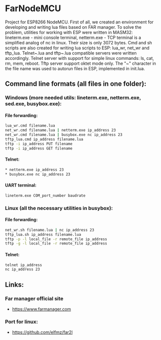 # FarNodeMCU
Project for ESP8266 NodeMCU. First of all, we created an environment for developing and writing lua files based on FAR manager.
To solve the problem, utilities for working with ESP were written in MASM32: lineterm.exe - mini console terminal, netterm.exe - TCP terminal is a simplified analog of nc in linux. Their size is only 3072 bytes.
Cmd and sh scripts are also created for writing lua scripts to ESP: lua_wr, net_wr and tftp_lua.
Telnet~.lua and tftp~.lua compatible servers were written accordingly.
Telnet server with support for simple linux commands: ls, cat, rm, mem, reboot.
Tftp server support oktet mode only.
The "~" character in the file name was used to autorun files in ESP, implemented in init.lua.

## Command line formats (all files in one folder):
### Windows (more needed utils: lineterm.exe, netterm.exe, sed.exe, busybox.exe):
#### File forwarding:
``` cmd
lua_wr.cmd filename.lua
net_wr.cmd filename.lua | netterm.exe ip_address 23
net_wr.cmd filename.lua | busybox.exe nc ip_address 23
tftp_lua.cmd ip_address filename.lua
tftp -i ip_address PUT filename
tftp -i ip_address GET filename
```
#### Telnet:
``` cmd
* netterm.exe ip_address 23
* busybox.exe nc ip_address 23
```
#### UART terminal:
``` cmd
lineterm.exe COM_port_number baudrate
```
### Linux (all the necessary utilities in busybox):
#### File forwarding:
``` sh
net_wr.sh filename.lua | nc ip_address 23
tftp_lua.sh ip_address filename.lua
tftp -p -l local_file -r remote_file ip_address
tftp -g -l local_file -r remote_file ip_address
```
#### Telnet:
``` sh
telnet ip_address
nc ip_address 23
```

## Links:
### Far manager official site
* https://www.farmanager.com
### Port for linux:
* https://github.com/elfmz/far2l
